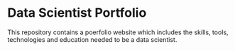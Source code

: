 # Data Scientist Portfolio

This repository contains a poerfolio website which includes the skills, tools, technologies and education needed to be a data scientist.


